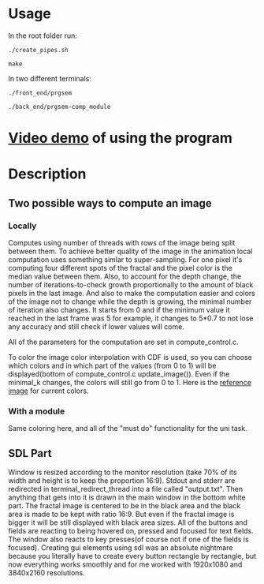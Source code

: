 # Usage

In the root folder run:

`./create_pipes.sh`

`make`

In two different terminals:

`./front_end/prgsem`

`./back_end/prgsem-comp_module`

# [Video demo](https://youtu.be/-j_EPIvqLuo) of using the program

# Description

## Two possible ways to compute an image

### Locally

Computes using number of threads with rows of the image being split between them.
To achieve better quality of the image in the animation local computation uses something simlar to super-sampling.
For one pixel it's computing four different spots of the fractal and the pixel color is the median value between them.
Also, to account for the depth change, the number of iterations-to-check growth proportionally to the amount of black pixels in the last image. And also to make the computation easier and colors of the image not to change while the depth is growing, the minimal number of iteration also changes. It starts from 0 and if the minimum value it reached in the last frame was 5 for example, it changes to 5\*0.7 to not lose any accuracy and still check if lower values will come.

All of the parameters for the computation are set in compute_control.c.

To color the image color interpolation with CDF is used, so you can choose which colors and in which part of the values (from 0 to 1) will be displayed(bottom of compute_control.c update_image()). Even if the minimal_k changes, the colors will still go from 0 to 1.
Here is the [reference image](https://i.stack.imgur.com/XUbZR.png) for current colors.

### With a module

Same coloring here, and all of the "must do" functionality for the uni task.

## SDL Part

Window is resized according to the monitor resolution (take 70% of its width and height is to keep the proportion 16:9). Stdout and stderr are redirected in terminal_redirect_thread into a file called "output.txt". Then anything that gets into it is drawn in the main window in the bottom white part. The fractal image is centered to be in the black area and the black area is made to be kept with ratio 16:9. But even if the fractal image is bigger it will be still displayed with black area sizes.
All of the buttons and fields are reacting to being hovered on, pressed and focused for text fields. The window also reacts to key presses(of course not if one of the fields is focused).
Creating gui elements using sdl was an absolute nightmare because you literally have to create every button rectangle by rectangle, but now everything works smoothly and for me worked with 1920x1080 and 3840x2160 resolutions.
